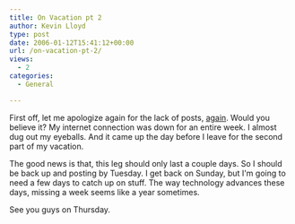 ```yaml
---
title: On Vacation pt 2
author: Kevin Lloyd
type: post
date: 2006-01-12T15:41:12+00:00
url: /on-vacation-pt-2/
views:
  - 2
categories:
  - General

---
```

First off, let me apologize again for the lack of posts, [again][1]. Would you believe it? My internet connection was down for an entire week. I almost dug out my eyeballs. And it came up the day before I leave for the second part of my vacation.

The good news is that, this leg should only last a couple days. So I should be back up and posting by Tuesday. I get back on Sunday, but I'm going to need a few days to catch up on stuff. The way technology advances these days, missing a week seems like a year sometimes.

See you guys on Thursday.

 [1]: https://webdevelopment2.com/on-vacation/